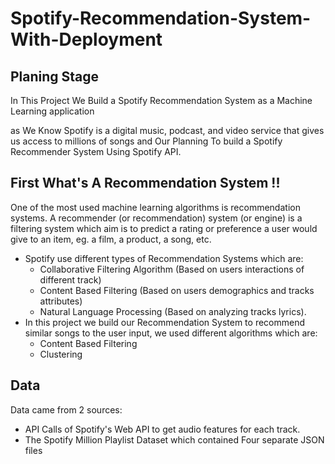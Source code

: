 # Spotify-Recommendation-System-With-Deployment

## Planing Stage
In This Project We Build a Spotify Recommendation System as a Machine Learning application

as We Know Spotify is a digital music, podcast, and video service that gives us access to millions of songs and Our Planning 
To build a Spotify Recommender System Using Spotify API.

## First What's A Recommendation System !!
One of the most used machine learning algorithms is recommendation systems. A recommender (or recommendation) system (or engine) is a filtering system which aim is to predict a rating or preference a user would give to an item, eg. a film, a product, a song, etc.

- Spotify use different types of Recommendation Systems which are:
    - Collaborative Filtering Algorithm (Based on users interactions of different track)
    - Content Based Filtering (Based on users demographics and tracks attributes)
    - Natural Language Processing (Based on analyzing tracks lyrics).
- In this project we build our Recommendation System to recommend similar songs to the user input, we used different algorithms which are:
    - Content Based Filtering
    - Clustering
## Data
Data came from 2 sources:
- API Calls of Spotify's Web API to get audio features for each track.
- The Spotify Million Playlist Dataset which contained Four separate JSON files





